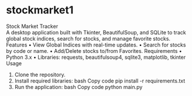 # stockmarket1

Stock Market Tracker     
A desktop application built with Tkinter, BeautifulSoup, and SQLite to track global stock 
indices, search for stocks, and manage favorite stocks. 
Features 
• View Global Indices with real-time updates. 
• Search for stocks by code or name. 
• Add/Delete stocks to/from Favorites. 
Requirements 
• Python 3.x 
• Libraries: requests, beautifulsoup4, sqlite3, matplotlib, tkinter 
Usage 
1. Clone the repository. 
2. Install required libraries: 
bash 
Copy code 
pip install -r requirements.txt 
3. Run the application: 
bash 
Copy code 
python main.py
